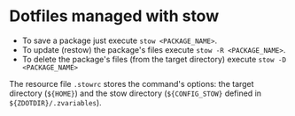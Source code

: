 # Dotfiles managed with stow

- To save a package just execute `stow <PACKAGE_NAME>`.
- To update (restow) the package's files execute `stow -R <PACKAGE_NAME>`.
- To delete the package's files (from the target directory) execute `stow -D <PACKAGE_NAME>`

The resource file `.stowrc` stores the command's options: the target directory (`${HOME}`) and the stow directory (`${CONFIG_STOW}` defined in `${ZDOTDIR}/.zvariables`).
